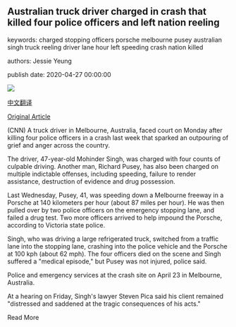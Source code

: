## Australian truck driver charged in crash that killed four police officers and left nation reeling

keywords: charged stopping officers porsche melbourne pusey australian singh truck reeling driver lane hour left speeding crash nation killed

authors: Jessie Yeung

publish date: 2020-04-27 00:00:00

![](https://cdn.cnn.com/cnnnext/dam/assets/200427133405-melbourne-crash-police-01-super-tease.jpeg)

[中文翻译](Australian%20truck%20driver%20charged%20in%20crash%20that%20killed%20four%20police%20officers%20and%20left%20nation%20reeling_zh.md)

[Original Article](https://edition.cnn.com/2020/04/27/australia/melbourne-truck-crash-police-intl-hnk/index.html)

(CNN) A truck driver in Melbourne, Australia, faced court on Monday after killing four police officers in a crash last week that sparked an outpouring of grief and anger across the country.

The driver, 47-year-old Mohinder Singh, was charged with four counts of culpable driving. Another man, Richard Pusey, has also been charged on multiple indictable offenses, including speeding, failure to render assistance, destruction of evidence and drug possession.

Last Wednesday, Pusey, 41, was speeding down a Melbourne freeway in a Porsche at 140 kilometers per hour (about 87 miles per hour). He was then pulled over by two police officers on the emergency stopping lane, and failed a drug test. Two more officers arrived to help impound the Porsche, according to Victoria state police.

Singh, who was driving a large refrigerated truck, switched from a traffic lane into the stopping lane, crashing into the police vehicle and the Porsche at 100 kph (about 62 mph). The four officers died on the scene and Singh suffered a "medical episode," but Pusey was not injured, police said.

Police and emergency services at the crash site on April 23 in Melbourne, Australia.

At a hearing on Friday, Singh's lawyer Steven Pica said his client remained "distressed and saddened at the tragic consequences of his acts."

Read More